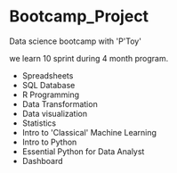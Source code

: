 # Bootcamp_Project

Data science bootcamp with 'P'Toy'

we learn 10 sprint during 4 month program.

- Spreadsheets
- SQL Database
- R Programming
- Data Transformation
- Data visualization
- Statistics
- Intro to 'Classical' Machine Learning
- Intro to Python
- Essential Python for Data Analyst
- Dashboard
